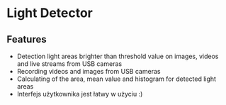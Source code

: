 # Light Detector

Features
--

* Detection light areas brighter than threshold value on images, videos and live streams from USB cameras
* Recording videos and images from USB cameras
* Calculating of the area, mean value and histogram for detected light areas
* Interfejs użytkownika jest łatwy w użyciu :)
